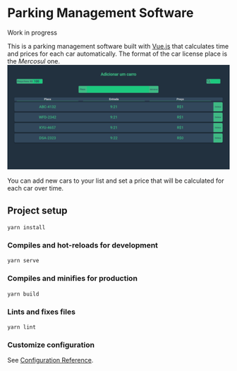 # Parking Management Software

Work in progress

This is a parking management software built with [Vue.js](https://vuejs.org) that calculates time and prices for each car automatically.
The format of the car license place is the _Mercosul_ one.
![Screenshot](./.github/images/screenshot.png)

You can add new cars to your list and set a price that will be calculated for each car over time.

## Project setup

```
yarn install
```

### Compiles and hot-reloads for development

```
yarn serve
```

### Compiles and minifies for production

```
yarn build
```

### Lints and fixes files

```
yarn lint
```

### Customize configuration

See [Configuration Reference](https://cli.vuejs.org/config/).
